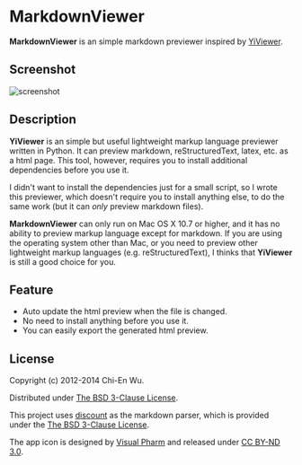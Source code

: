# MarkdownViewer

**MarkdownViewer** is an simple markdown previewer inspired by [YiViewer](http://yen3rc.blogspot.com/2012/01/yiviewer-pandoc-html-viewer.html).

## Screenshot

![screenshot](https://raw.github.com/jason2506/MarkdownViewer/master/screenshot.png)

## Description

**YiViewer** is an simple but useful lightweight markup language previewer written in Python. It can preview markdown, reStructuredText, latex, etc. as a html page. This tool, however, requires you to install additional dependencies before you use it.

I didn't want to install the dependencies just for a small script, so I wrote this previewer, which doesn't require you to install anything else, to do the same work (but it can *only* preview markdown files).

**MarkdownViewer** can only run on Mac OS X 10.7 or higher, and it has no ability to preview markup language except for markdown. If you are using the operating system other than Mac, or you need to preview other lightweight markup languages (e.g. reStructuredText), I thinks that **YiViewer** is still a good choice for you.

## Feature

* Auto update the html preview when the file is changed.
* No need to install anything before you use it.
* You can easily export the generated html preview.

## License

Copyright (c) 2012-2014 Chi-En Wu.

Distributed under [The BSD 3-Clause License](http://opensource.org/licenses/BSD-3-Clause).

This project uses [discount](https://github.com/Orc/discount) as the markdown parser, which is provided under the [The BSD 3-Clause License](http://opensource.org/licenses/BSD-3-Clause).

The app icon is designed by [Visual Pharm](http://www.visualpharm.com/) and released under [CC BY-ND 3.0](http://creativecommons.org/licenses/by-nd/3.0/).
